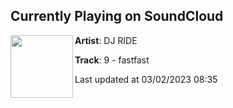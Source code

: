 ## Currently Playing on SoundCloud

[<img align="left" width="100" src="https://i1.sndcdn.com/artworks-w6PSQBIAgSiAsR5l-ZqHDgA-t500x500.jpg">](https://soundcloud.com/djride/9-fastfast)

**Artist**: DJ RIDE 

**Track**: 9 - fastfast

Last updated at 03/02/2023 08:35
